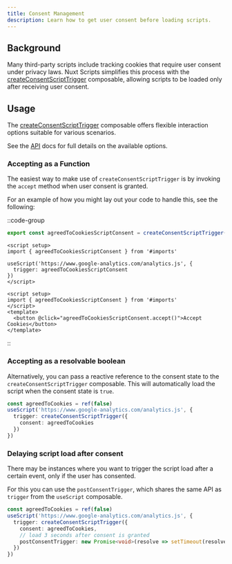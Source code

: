 ```yaml
---
title: Consent Management
description: Learn how to get user consent before loading scripts.
---
```


## Background

Many third-party scripts include tracking cookies that require user consent under privacy laws. Nuxt Scripts simplifies this process with the [createConsentScriptTrigger](/docs/api/create-consent-script-trigger) composable, allowing scripts to be loaded only after receiving user consent.

## Usage

The [createConsentScriptTrigger](/docs/api/create-consent-script-trigger) composable offers flexible interaction options suitable for various scenarios.

See the [API](/docs/api/create-consent-script-trigger) docs for full details on the available options.

### Accepting as a Function

The easiest way to make use of `createConsentScriptTrigger` is by invoking the `accept` method when user consent is granted.

For an example of how you might lay out your code to handle this, see the following:

::code-group

```ts [utils/cookie.ts]
export const agreedToCookiesScriptConsent = createConsentScriptTrigger()
```

```vue [app.vue]
<script setup>
import { agreedToCookiesScriptConsent } from '#imports'

useScript('https://www.google-analytics.com/analytics.js', {
  trigger: agreedToCookiesScriptConsent
})
</script>
```

```vue [components/cookie-banner.vue]
<script setup>
import { agreedToCookiesScriptConsent } from '#imports'
</script>
<template>
  <button @click="agreedToCookiesScriptConsent.accept()">Accept Cookies</button>
</template>
```

::

### Accepting as a resolvable boolean

Alternatively, you can pass a reactive reference to the consent state to the `createConsentScriptTrigger` composable. This will automatically load the script when the consent state is `true`.

```ts
const agreedToCookies = ref(false)
useScript('https://www.google-analytics.com/analytics.js', {
  trigger: createConsentScriptTrigger({
    consent: agreedToCookies
  })
})
```

### Delaying script load after consent

There may be instances where you want to trigger the script load after a certain event, only if the user has consented.

For this you can use the `postConsentTrigger`, which shares the same API as `trigger` from the `useScript` composable.

```ts
const agreedToCookies = ref(false)
useScript('https://www.google-analytics.com/analytics.js', {
  trigger: createConsentScriptTrigger({
    consent: agreedToCookies,
    // load 3 seconds after consent is granted
    postConsentTrigger: new Promise<void>(resolve => setTimeout(resolve, 3000))
  })
})
```

